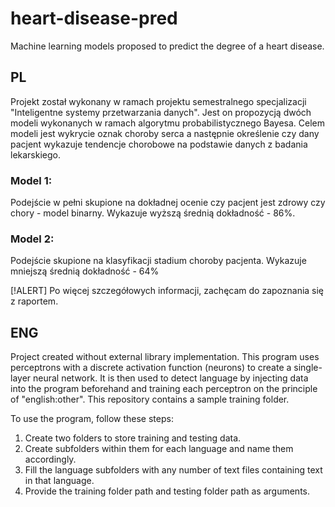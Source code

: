 # heart-disease-pred
Machine learning models proposed to predict the degree of a heart disease.

## PL

Projekt został wykonany w ramach projektu semestralnego specjalizacji "Inteligentne systemy przetwarzania danych". Jest on propozycją dwóch modeli wykonanych w ramach algorytmu probabilistycznego Bayesa. Celem modeli jest wykrycie oznak choroby serca a następnie określenie czy dany pacjent wykazuje tendencje chorobowe na podstawie danych z badania lekarskiego.

### Model 1:

Podejście w pełni skupione na dokładnej ocenie czy pacjent jest zdrowy czy chory - model binarny. Wykazuje wyższą średnią dokładność - 86%.

### Model 2:

Podejście skupione na klasyfikacji stadium choroby pacjenta. Wykazuje mniejszą średnią dokładność - 64%



[!ALERT] Po więcej szczegółowych informacji, zachęcam do zapoznania się z raportem.

## ENG

Project created without external library implementation. This program uses perceptrons with a discrete activation function (neurons) to create a single-layer neural network. It is then used to detect language by injecting data into the program beforehand and training each perceptron on the principle of "english:other". This repository contains a sample training folder.

To use the program, follow these steps:

1. Create two folders to store training and testing data.
2. Create subfolders within them for each language and name them accordingly.
3. Fill the language subfolders with any number of text files containing text in that language.
4. Provide the training folder path and testing folder path as arguments.
